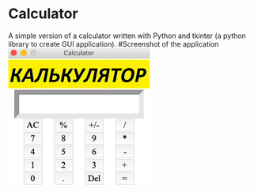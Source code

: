 # Calculator
A simple version of a calculator written with Python and tkinter (a python library to create GUI application).
#Screenshot of the application
![ScreenShot](https://github.com/DmPolikarpov/calc/raw/master/calculator.png)
